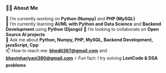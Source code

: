 ### 👨‍💻 About Me

🔭 I’m currently working on **Python (Numpy)** and **PHP (MySQL)**  
🌱 I’m currently learning **AI/ML with Python and Data Science** and **Backend Development** using **Python (Django)**
👯 I’m looking to collaborate on **Open Source AI projects**  
💬 Ask me about **Python, Numpy, PHP, MySQL, Backend Development, javaScript, Cpp**  
📫 How to reach me: **bhedit367@gmail.com** and **bhavinhariyani380@gmail.com**
⚡ Fun fact: I try solving **LeetCode & DSA problems**  


<!--
**BHAVIN-Hariyani-001b/BHAVIN-Hariyani-001b** is a ✨ _special_ ✨ repository because its `README.md` (this file) appears on your GitHub profile.

Here are some ideas to get you started:

- 🔭 I’m currently working on ...
- 🌱 I’m currently learning ...
- 👯 I’m looking to collaborate on ...
- 🤔 I’m looking for help with ...
- 💬 Ask me about ...
- 📫 How to reach me: ...
- 😄 Pronouns: ...
- ⚡ Fun fact: ...
-->
